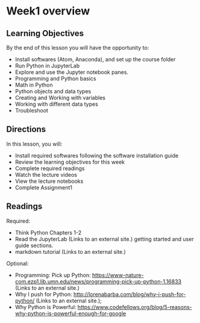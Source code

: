 # Week1 overview

## Learning Objectives
By the end of this lesson you will have the opportunity to:  
- Install softwares (Atom, Anaconda), and set up the course folder  
- Run Python in JupyterLab  
- Explore and use the Jupyter notebook panes.  
- Programming and Python basics  
- Math in Python  
- Python objects and data types  
- Creating and Working with variables  
- Working with different data types  
- Troubleshoot  


## Directions
In this lesson, you will:  
- Install required softwares following the software installation guide  
- Review the learning objectives for this week  
- Complete required readings  
- Watch the lecture videos  
- View the lecture notebooks  
- Complete Assignment1  


## Readings
Required:  
- Think Python Chapters 1-2  
- Read the JupyterLab (Links to an external site.) getting started and user guide sections.  
- markdown tutorial (Links to an external site.)  

Optional:
- Programming: Pick up Python: https://www-nature-com.ezp1.lib.umn.edu/news/programming-pick-up-python-1.16833 (Links to an external site.)  
- Why I push for Python: http://lorenabarba.com/blog/why-i-push-for-python/ (Links to an external site.);  
- Why Python is Powerful: https://www.codefellows.org/blog/5-reasons-why-python-is-powerful-enough-for-google  
